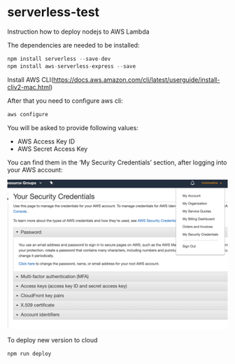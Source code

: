 # serverless-test
Instruction how to deploy nodejs to AWS Lambda

The dependencies are needed to be installed:

```javascript
npm install serverless --save-dev
npm install aws-serverless-express --save
```

Install AWS CLI(https://docs.aws.amazon.com/cli/latest/userguide/install-cliv2-mac.html)

After that you need to configure aws cli:

```javascript
aws configure
```

You will be asked to provide following values:

- AWS Access Key ID
- AWS Secret Access Key

You can find them in the ‘My Security Credentials’ section, after logging into your AWS account:

![aws](/assets/aws.png?raw=true)

To deploy new version to cloud

```javascript
npm run deploy
```
